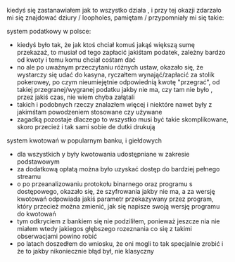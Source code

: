 kiedyś się zastanawiałem jak to wszystko działa , i przy tej okazji zdarzało mi się znajdować dziury / loopholes, pamiętam / przypomniały mi się takie:

system podatkowy w polsce:
 - kiedyś było tak, że jak ktoś chciał komuś jakąś większą sumę przekazaż, to musiał od tego zapłacić jakiśtam podatek, zależny bardzo od kwoty i temu komu chciał cośtam dać
 - no ale po uważnym przeczytaniu różnych ustaw, okazało się, że wystarczy się udać do kasyna, ryczałtem wynająć/zapłacić za stolik pokerowey, po czym nieumiejętnie odpowiednią kwotę "przegrać", od takiej przegranej/wygranej podatku jakby nie ma, czy tam nie było , przez jakiś czas, nie wiem chyba załątali
 - takich i podobnych rzeczy znalazłem więcej i niektóre nawet były z jakimśtam powodzeniem stosowane czy używane
 - zagadką pozostaje dlaczego to wszystko musi być takie skomplikowane, skoro przecież i tak sami sobie de dutki drukują
   
system kwotowań w popularnym banku, i   giełdowych
 - dla wszystkich y były kwotowania udostępniane w zakresie podstawowym
 - za dodatkową opłatą można było uzyskać dostęp do bardziej pełnego streamu
 - o po przeanalizowaniu protokołu binarnego oraz programu s dostępowego, okazało się, że szyfrowania jakby nie ma, a za wersję kwotowań odpowiada jakiś parametr przekazywany przez program, który przecież można zmienić, jak się napisze swoją wersję programu do kwotowań
 - tym odkryciem z bankiem się nie podziliłem, ponieważ jeszcze nia nie miałem wtedy jakiegos głębszego rozeznania co się z takimi obserwacjami powino robić
 - po latach doszedłem do wniosku, że oni mogli to tak specjalnie zrobić i że to jakby nikoniecznie błąd był, nie klasyczny
